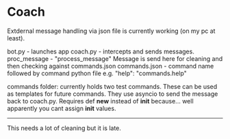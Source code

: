 # Coach
Extdernal message handling via json file is currently working (on my pc at least).

bot.py - launches app
coach.py - intercepts and sends messages.
proc_message - "process_message" Message is send here for cleaning and then checking against commands.json
commands.json - command name followed by command python file e.g. "help": "commands.help"

commands folder:
currently holds two test commands.
These can be used as templates for future commands.
They use asyncio to send the message back to coach.py.
Requires def __new__ instead of __init__ because... well apparently you cant assign __init__ values.


------------------------------------------------

This needs a lot of cleaning but it is late.
